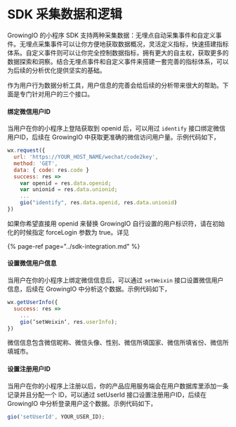 # SDK 采集数据和逻辑

GrowingIO 的小程序 SDK 支持两种采集数据：无埋点自动采集事件和自定义事件。无埋点采集事件可以让你方便地获取数据概况，灵活定义指标，快速搭建指标体系。自定义事件则可以让你完全控制数据指标，拥有更大的自主权，获取更多的数据探索和洞察。结合无埋点事件和自定义事件来搭建一套完善的指标体系，可以为后续的分析优化提供坚实的基础。

作为用户行为数据分析工具，用户信息的完善会给后续的分析带来很大的帮助。下面是专门针对用户的三个接口。

#### 绑定微信用户ID

当用户在你的小程序上登陆获取到 openid 后，可以用过 `identify` 接口绑定微信用户ID，后续在 GrowingIO 中获取更准确的微信访问用户量。示例代码如下，

```javascript
wx.request({ 
  url: 'https://YOUR_HOST_NAME/wechat/code2key',
  method: 'GET',
  data: { code: res.code }
  success: res => 
    var openid = res.data.openid;
    var unionid = res.data.unionid;
    ...
    gio("identify", res.data.openid, res.data.unionid)
})
```

如果你希望直接用 openid 来替换 GrowingIO 自行设置的用户标识符，请在初始化的时候指定 forceLogin 参数为 true。详见

{% page-ref page="../sdk-integration.md" %}

#### 设置微信用户信息

当用户在你的小程序上绑定微信信息后，可以通过 `setWeixin` 接口设置微信用户信息，后续在 GrowingIO 中分析这个数据。示例代码如下，

```javascript
wx.getUserInfo({ 
  success: res => 
    ...
    gio(‘setWeixin‘, res.userInfo);
})
```

微信信息包含微信昵称、微信头像、性别、微信所填国家、微信所填省份、微信所填城市。

#### 设置注册用户ID

当用户在你的小程序上注册以后，你的产品应用服务端会在用户数据库里添加一条记录并且分配一个 ID，可以通过 setUserId 接口设置注册用户ID，后续在 GrowingIO 中分析登录用户这个数据。示例代码如下，

```javascript
gio('setUserId', YOUR_USER_ID); 
```



